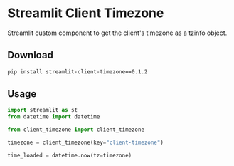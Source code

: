 # Streamlit Client Timezone
Streamlit custom component to get the client's timezone as a tzinfo object. 

## Download
```bash
pip install streamlit-client-timezone==0.1.2
```
## Usage
```python
import streamlit as st
from datetime import datetime

from client_timezone import client_timezone

timezone = client_timezone(key="client-timezone")

time_loaded = datetime.now(tz=timezone)
```